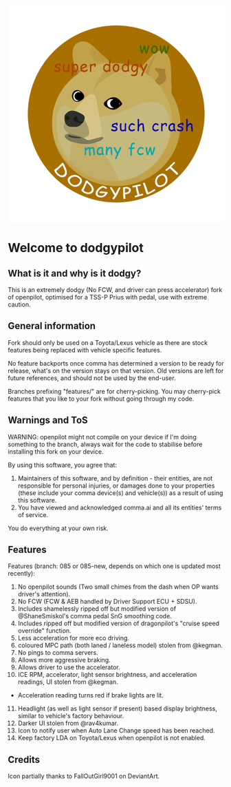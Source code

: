 ![icon partially thanks to FallOutGirl9001 on DeviantArt.](/img_spinner_comma.png)
# Welcome to dodgypilot

## What is it and why is it dodgy?
This is an extremely dodgy (No FCW, and driver can press accelerator) fork of openpilot, optimised for a TSS-P Prius with pedal, use with extreme caution.

## General information
Fork should only be used on a Toyota/Lexus vehicle as there are stock features being replaced with vehicle specific features.

No feature backports once comma has determined a version to be ready for release, what's on the version stays on that version.
Old versions are left for future references, and should not be used by the end-user.

Branches prefixing "features/" are for cherry-picking. You may cherry-pick features that you like to your fork without going through my code.

## Warnings and ToS
WARNING: openpilot might not compile on your device if I'm doing something to the branch, always wait for the code to stabilise before installing this fork on your device.

By using this software, you agree that:
1. Maintainers of this software, and by definition - their entities, are not responsible for personal injuries, or damages done to your properties (these include your comma device(s) and vehicle(s)) as a result of using this software.
2. You have viewed and acknowledged comma.ai and all its entities' terms of service.

You do everything at your own risk.

## Features
Features (branch: 085 or 085-new, depends on which one is updated most recently):
1. No openpilot sounds (Two small chimes from the dash when OP wants driver's attention).
2. No FCW (FCW & AEB handled by Driver Support ECU + SDSU).
3. Includes shamelessly ripped off but modified version of @ShaneSmiskol's comma pedal SnG smoothing code.
4. Includes ripped off but modified version of dragonpilot's "cruise speed override" function.
5. Less acceleration for more eco driving.
6. coloured MPC path (both laned / laneless model) stolen from @kegman.
7. No pings to comma servers.
8. Allows more aggressive braking.
9. Allows driver to use the accelerator.
10. ICE RPM, accelerator, light sensor brightness, and acceleration readings, UI stolen from @kegman.
  - Acceleration reading turns red if brake lights are lit.
11. Headlight (as well as light sensor if present) based display brightness, similar to vehicle's factory behaviour.
12. Darker UI stolen from @rav4kumar.
13. Icon to notify user when Auto Lane Change speed has been reached.
14. Keep factory LDA on Toyota/Lexus when openpilot is not enabled.

## Credits
Icon partially thanks to FallOutGirl9001 on DeviantArt.
